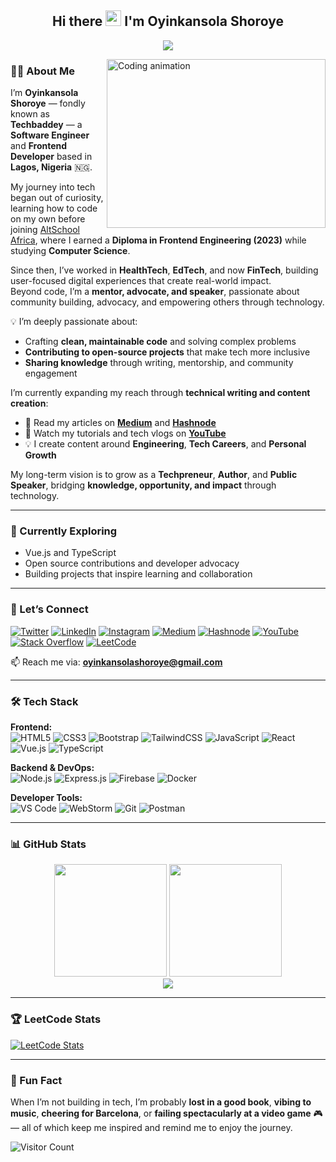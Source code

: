 <h2 align="center">Hi there <img src="https://media.giphy.com/media/hvRJCLFzcasrR4ia7z/giphy.gif" width="25px"> I'm Oyinkansola Shoroye</h2>

<p align="center">
  <a href="https://github.com/ghostdev-labs/readme-typing-svg">
    <img src="https://readme-typing-svg.herokuapp.com/?lines=I%20love%20Technology!%20😍;Software%20Engineer%20♥️;Frontend%20Developer;Technical%20Writer;Open%20Source%20Contributor;Tech%20Advocate%20%26%20Mentor;Creator%20@Techbaddey&font=Fira%20Code&center=true&width=650&height=45&color=3498db&vCenter=true&size=22&pause=1000">
  </a>
</p>

<img src="https://user-images.githubusercontent.com/105108549/190127191-945c97b4-f2e8-47fe-b1da-ff678d31c0ed.gif" height="270px" width="350px" align="right" alt="Coding animation">

### 👩‍💻 About Me  
I’m **Oyinkansola Shoroye** — fondly known as **Techbaddey** — a **Software Engineer** and **Frontend Developer** based in **Lagos, Nigeria** 🇳🇬.  

My journey into tech began out of curiosity, learning how to code on my own before joining [AltSchool Africa](https://altschoolafrica.com/schools/engineering), where I earned a **Diploma in Frontend Engineering (2023)** while studying **Computer Science**.  

Since then, I’ve worked in **HealthTech**, **EdTech**, and now **FinTech**, building user-focused digital experiences that create real-world impact.  
Beyond code, I’m a **mentor, advocate, and speaker**, passionate about community building, advocacy, and empowering others through technology.

💡 I’m deeply passionate about:
- Crafting **clean, maintainable code** and solving complex problems  
- **Contributing to open-source projects** that make tech more inclusive  
- **Sharing knowledge** through writing, mentorship, and community engagement  

I’m currently expanding my reach through **technical writing and content creation**:
- 📝 Read my articles on [**Medium**](https://techbaddey.medium.com/) and [**Hashnode**](https://hashnode.com/@techbaddey)  
- 🎥 Watch my tutorials and tech vlogs on [**YouTube**](https://www.youtube.com/@techbaddey)  
- 💡 I create content around **Engineering**, **Tech Careers**, and **Personal Growth**

My long-term vision is to grow as a **Techpreneur**, **Author**, and **Public Speaker**, bridging **knowledge, opportunity, and impact** through technology.

---

### 🌱 Currently Exploring
- Vue.js and TypeScript  
- Open source contributions and developer advocacy  
- Building projects that inspire learning and collaboration  

---

### 🤝 Let’s Connect
[![Twitter](https://img.shields.io/badge/Twitter-1DA1F2?style=for-the-badge&logo=twitter&logoColor=white)](https://twitter.com/techbaddey)
[![LinkedIn](https://img.shields.io/badge/LinkedIn-0077B5?style=for-the-badge&logo=linkedin&logoColor=white)](https://www.linkedin.com/in/oyinkansola-shoroye)
[![Instagram](https://img.shields.io/badge/Instagram-E4405F?style=for-the-badge&logo=instagram&logoColor=white)](https://instagram.com/techbaddey)
[![Medium](https://img.shields.io/badge/Medium-000000?style=for-the-badge&logo=medium&logoColor=white)](https://techbaddey.medium.com/)
[![Hashnode](https://img.shields.io/badge/Hashnode-2962FF?style=for-the-badge&logo=hashnode&logoColor=white)](https://hashnode.com/@techbaddey)
[![YouTube](https://img.shields.io/badge/YouTube-FF0000?style=for-the-badge&logo=youtube&logoColor=white)](https://www.youtube.com/@techbaddey)
[![Stack Overflow](https://img.shields.io/badge/Stack_Overflow-FE7A16?style=for-the-badge&logo=stack-overflow&logoColor=white)](https://stackoverflow.com/users/19193399/oyinkansola-shoroye)
[![LeetCode](https://img.shields.io/badge/-LeetCode-FFA116?style=for-the-badge&logo=LeetCode&logoColor=black)](https://leetcode.com/techbaddey/)

📫 Reach me via: **oyinkansolashoroye@gmail.com**

---

### 🛠️ Tech Stack

**Frontend:**  
![HTML5](https://img.shields.io/badge/HTML5-E34F26?style=for-the-badge&logo=html5&logoColor=white)
![CSS3](https://img.shields.io/badge/CSS3-1572B6?style=for-the-badge&logo=css3&logoColor=white)
![Bootstrap](https://img.shields.io/badge/Bootstrap-563D7C?style=for-the-badge&logo=bootstrap&logoColor=white)
![TailwindCSS](https://img.shields.io/badge/tailwindcss-%2338B2AC.svg?style=for-the-badge&logo=tailwind-css&logoColor=white)
![JavaScript](https://img.shields.io/badge/JavaScript-F7DF1E?style=for-the-badge&logo=javascript&logoColor=black)
![React](https://img.shields.io/badge/React-20232A?style=for-the-badge&logo=react&logoColor=61DAFB)
![Vue.js](https://img.shields.io/badge/Vue.js-4FC08D?style=for-the-badge&logo=vue.js&logoColor=white)
![TypeScript](https://img.shields.io/badge/typescript-%23007ACC.svg?style=for-the-badge&logo=typescript&logoColor=white)

**Backend & DevOps:**  
![Node.js](https://img.shields.io/badge/node.js-6DA55F?style=for-the-badge&logo=node.js&logoColor=white)
![Express.js](https://img.shields.io/badge/express.js-%23404d59.svg?style=for-the-badge&logo=express&logoColor=%2361DAFB)
![Firebase](https://img.shields.io/badge/firebase-%23039BE5.svg?style=for-the-badge&logo=firebase)
![Docker](https://img.shields.io/badge/docker-%230db7ed.svg?style=for-the-badge&logo=docker&logoColor=white)

**Developer Tools:**  
![VS Code](https://img.shields.io/badge/VS%20Code-0078d7.svg?style=for-the-badge&logo=visual-studio-code&logoColor=white)
![WebStorm](https://img.shields.io/badge/webstorm-143?style=for-the-badge&logo=webstorm&logoColor=white&color=black)
![Git](https://img.shields.io/badge/git-%23F05033.svg?style=for-the-badge&logo=git&logoColor=white)
![Postman](https://img.shields.io/badge/Postman-FF6C37?style=for-the-badge&logo=postman&logoColor=white)

---

### 📊 GitHub Stats  
<div align="center">
  <img height="180em" src="https://github-readme-stats.vercel.app/api?username=techbaddey&show_icons=true&theme=radical&include_all_commits=true" />
  <img height="180em" src="https://github-readme-stats.vercel.app/api/top-langs/?username=techbaddey&layout=compact&theme=radical" />
  <br />
  <img src="https://github-readme-streak-stats.herokuapp.com/?user=techbaddey&theme=radical" />
</div>

---

### 🏆 LeetCode Stats  
[![LeetCode Stats](https://leetcode.card.workers.dev/techbaddey?theme=dark&font=baloo&extension=null)](https://leetcode.com/techbaddey/)

---

### 👀 Fun Fact  
When I’m not building in tech, I’m probably **lost in a good book**, **vibing to music**, **cheering for Barcelona**, or **failing spectacularly at a video game** 🎮 — all of which keep me inspired and remind me to enjoy the journey.

![Visitor Count](https://komarev.com/ghpvc/?username=techbaddey&color=blue&style=flat-square)
